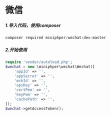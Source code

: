 # 微信

##### 1.导入代码，使用composer
```php
composer required miniphper/wechat:dev-master
```

##### 2.开始使用
```php
require 'vender/autoload.php';
$wechat = new \miniphper\wechat\Wechat([
    'appId' => '',
    'appSecret' => '',
    'mchId' => '',
    'apiKey' => '',
    'certPem' => '',
    'keyPem' => '',
    'cachePath' => '',
]);
$wechat->getAccessToken();
```